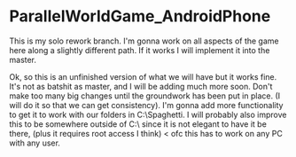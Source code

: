 # ParallelWorldGame_AndroidPhone

This is my solo rework branch.  I'm gonna work on all aspects of the game here along a slightly different path.
If it works I will implement it into the master.


Ok, so this is an unfinished version of what we will have but it works fine.  It's not as batshit as master,
and I will be adding much more soon.  Don't make too many big changes until the groundwork has been put in place.
(I will do it so that we can get consistency).  I'm gonna add more functionality to get it to work with our folders
in C:\Spaghetti.  I will probably also improve this to be somewhere outside of C:\ since it is not elegant to  have
it be there, (plus it requires root access I think) < ofc this has to work on any PC with any user.
